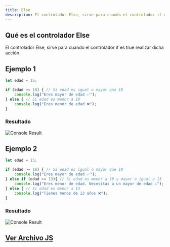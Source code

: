 ```yaml
---
title: Else
description: El controlador Else, sirve para cuando el controlador if es true realizar dicha acción.
---
```

## Qué es el controlador Else
El controlador Else, sirve para cuando el controlador if es true realizar dicha acción.

## Ejemplo 1
```js title="02-else.js (Ejemplo 1)"
let edad = 15;

if (edad >= 18) { // Si edad es igual o mayor que 18
    console.log("Eres mayor de edad ✅");
} else { // Si edad es menor a 18
    console.log("Eres menor de edad ❌");
}
```
### Resultado
![Console Result](/img/03-control-flujo/02-else-1.png)

## Ejemplo 2
```js title="02-else.js (Ejemplo 2)"
let edad = 15;

if (edad >= 18) { // Si edad es igual o mayor que 18
    console.log("Eres mayor de edad ✅");
} else if (edad >= 13){ // Si edad es menor a 18 y mayor o igual a 13
    console.log("Eres menor de edad. Necesitas a un mayor de edad ⚠️");
} else { // Si edad es menor a 13
    console.log("Tienes menos de 13 años ❌");
}
```
### Resultado
![Console Result](/img/03-control-flujo/02-else-2.png)

## [Ver Archivo JS](/js/03-control-flujo/02-else.js)
